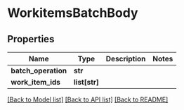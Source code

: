 # WorkitemsBatchBody

## Properties
Name | Type | Description | Notes
------------ | ------------- | ------------- | -------------
**batch_operation** | **str** |  | 
**work_item_ids** | **list[str]** |  | 

[[Back to Model list]](../README.md#documentation-for-models) [[Back to API list]](../README.md#documentation-for-api-endpoints) [[Back to README]](../README.md)

